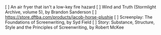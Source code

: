 [ ] An air fryer that isn't a low-key fire hazard
[ ] Wind and Truth (Stormlight Archive, volume 5), by Brandon Sanderson
[ ] https://store.dftba.com/products/jacob-horse-plushie
[ ] Screenplay: The Foundations of Screenwriting, by Syd Field
[ ] Story: Substance, Structure, Style and the Principles of Screenwriting, by Robert McKee
